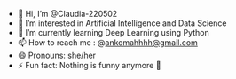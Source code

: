 - 👋 Hi, I’m @Claudia-220502
- 👀 I’m interested in Artificial Intelligence and Data Science
- 🌱 I’m currently learning Deep Learning using Python
- 📫 How to reach me : @ankomahhhh@gmail.com
- 😄 Pronouns: she/her
- ⚡ Fun fact: Nothing is funny anymore 🥲

<!---
Claudia-220502/Claudia-220502 is a ✨ special ✨ repository because its `README.md` (this file) appears on your GitHub profile.
You can click the Preview link to take a look at your changes.
--->
